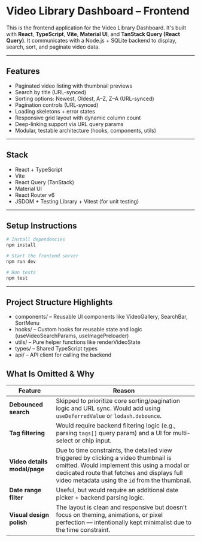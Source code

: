 # Video Library Dashboard – Frontend

This is the frontend application for the Video Library Dashboard. It's built with **React**, **TypeScript**, **Vite**, **Material UI**, and **TanStack Query (React Query)**. It communicates with a Node.js + SQLite backend to display, search, sort, and paginate video data.

---

## Features

- Paginated video listing with thumbnail previews
- Search by title (URL-synced)
- Sorting options: Newest, Oldest, A–Z, Z–A (URL-synced)
- Pagination controls (URL-synced)
- Loading skeletons + error states
- Responsive grid layout with dynamic column count
- Deep-linking support via URL query params
- Modular, testable architecture (hooks, components, utils)

---

## Stack

- React + TypeScript
- Vite
- React Query (TanStack)
- Material UI
- React Router v6
- JSDOM + Testing Library + Vitest (for unit testing)

---

## Setup Instructions

```bash
# Install dependencies
npm install

# Start the frontend server
npm run dev

# Run tests
npm test
```

---

## Project Structure Highlights

- components/ – Reusable UI components like VideoGallery, SearchBar, SortMenu
- hooks/ – Custom hooks for reusable state and logic (useVideoSearchParams, useImagePreloader)
- utils/ – Pure helper functions like renderVideoState
- types/ – Shared TypeScript types
- api/ – API client for calling the backend

## What Is Omitted & Why

| Feature                   | Reason |
|---------------------------|--------|
| **Debounced search**      | Skipped to prioritize core sorting/pagination logic and URL sync. Would add using `useDeferredValue` or `lodash.debounce`. |
| **Tag filtering**         | Would require backend filtering logic (e.g., parsing `tags[]` query param) and a UI for multi-select or chip input.|
| **Video details modal/page** | Due to time constraints, the detailed view triggered by clicking a video thumbnail is omitted. Would implement this using a modal or dedicated route that fetches and displays full video metadata using the `id` from the thumbnail. |
| **Date range filter**     | Useful, but would require an additional date picker + backend parsing logic. |
| **Visual design polish**  | The layout is clean and responsive but doesn’t focus on theming, animations, or pixel perfection — intentionally kept minimalist due to the time constraint. |



